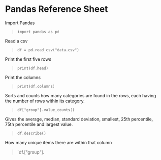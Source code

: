 # Pandas Reference Sheet

Import Pandas
> `import pandas as pd`

Read a csv
> `df = pd.read_csv("data.csv")`

Print the first five rows
> `print(df.head)`

Print the columns
> `print(df.columns)`

Sorts and counts how many categories are found in the rows, each having the number of rows within its category. 
> `df["group"].value_counts()`

Gives the average, median, standard deviation, smallest, 25th percentile, 75th percentile and largest value. 
> `df.describe()`

How many unique items there are within that column
> `df.["group"].